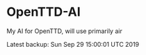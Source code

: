 # OpenTTD-AI
My AI for OpenTTD, will use primarily air

Latest backup: Sun Sep 29 15:00:01 UTC 2019
